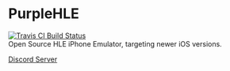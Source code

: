 # PurpleHLE
[![Travis CI Build Status](https://travis-ci.org/not0xFF/PurpleHLE.svg?branch=master)](https://travis-ci.org/not0xFF/PurpleHLE)  
Open Source HLE iPhone Emulator, targeting newer iOS versions.

[Discord Server](https://discord.gg/TPm8GVY)
